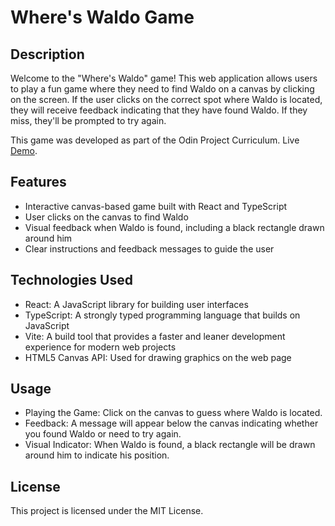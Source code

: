 # Where's Waldo Game

## Description

Welcome to the "Where's Waldo" game! This web application allows users to play a fun game where they need to find Waldo on a canvas by clicking on the screen. If the user clicks on the correct spot where Waldo is located, they will receive feedback indicating that they have found Waldo. If they miss, they'll be prompted to try again.

This game was developed as part of the Odin Project Curriculum. Live [Demo](https://wheres-waldo-game.vercel.app/).

## Features

- Interactive canvas-based game built with React and TypeScript
- User clicks on the canvas to find Waldo
- Visual feedback when Waldo is found, including a black rectangle drawn around him
- Clear instructions and feedback messages to guide the user

## Technologies Used

- React: A JavaScript library for building user interfaces
- TypeScript: A strongly typed programming language that builds on JavaScript
- Vite: A build tool that provides a faster and leaner development experience for modern web projects
- HTML5 Canvas API: Used for drawing graphics on the web page

## Usage

- Playing the Game: Click on the canvas to guess where Waldo is located.
- Feedback: A message will appear below the canvas indicating whether you found Waldo or need to try again.
- Visual Indicator: When Waldo is found, a black rectangle will be drawn around him to indicate his position.

## License

This project is licensed under the MIT License.
